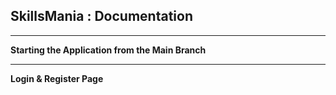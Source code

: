 ## SkillsMania : Documentation
----------------------------------------------------------------------------------------------
**Starting the Application from the Main Branch**



----------------------------------------------------------------------------------------------
**Login & Register Page**



